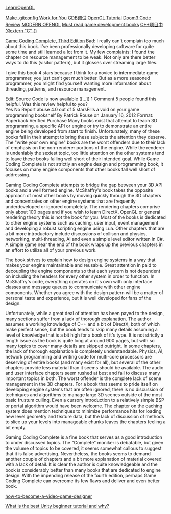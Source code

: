 ---
---

[LearnOpenGL](http://learnopengl.com/#!In-Practice/2D-Game/Rendering-Sprites)


[Make .gitconfig Work for You](http://michaelwales.com/articles/make-gitconfig-work-for-you/)
[GDB调试](http://www.brendangregg.com/blog/2016-08-09/gdb-example-ncurses.html)
[OpenGL Tutorial](https://www3.ntu.edu.sg/home/ehchua/programming/opengl/CG_Introduction.html)
[Doom3 Code Review](http://fabiensanglard.net/doom3/index.php)
[MODERN OPENGL](http://immersedcode.org/)
[Must read game development books](http://gamedev.stackexchange.com/questions/1265/must-read-game-development-books?newreg=72548486255a4be8bbc221a97891fd69)
[C++项目中的extern "C" {}](http://www.cnblogs.com/skynet/archive/2010/07/10/1774964.html)

[Game Coding Complete, Third Edition](http://www.amazon.com/dp/1584506806/?tag=stackoverfl08-20)
Bad:
I really can't complain too much about this book. I've been professionally developing software for quite some time and still learned a lot from it. My few complaints: I found the chapter on resource management to be weak. Not only are there better ways to do this (visitor pattern), but it glosses over streaming large files.

I give this book 4 stars because I think for a novice to intermediate game programmer, you just can't get much better. But as a more seasoned programmer, you might find yourself wanting more information about threading, patterns, and resource management.

Edit: Source Code is now available ([...])
1 Comment  5 people found this helpful. Was this review helpful to you?  
Yes
No
  Report abuse
4.0 out of 5 starsFills a void on your game programming bookshelf
By Patrick Rouse on January 16, 2012
Format: Paperback Verified Purchase
Many books exist that attempt to teach 3D programming, a specific API or engine or try to demonstrate an entire engine being developed from start to finish. Unfortunately, many of these books fail in their attempt to bring these subjects the attention they deserve. The "write your own engine" books are the worst offenders due to their lack of emphasis on the non-renderer portions of the engine. While the renderer is undeniably the sexiest topic, too little attention on the other systems tend to leave these books falling well short of their intended goal. While Game Coding Complete is not strictly an engine design and programming book, it focuses on many engine components that other books fall well short of addressing.

Gaming Coding Complete attempts to bridge the gap between your 3D API books and a well formed engine. McShaffry's book takes the opposite approach of most other books by moving quickly through the 3D chapters and concentrates on other engine systems that are frequently underdeveloped or ignored completely. The rendering chapters comprise only about 100 pages and if you wish to learn DirectX, OpenGL or general rendering theory this is not the book for you. Most of the books is dedicated to other engine systems such as caching, user input, event management and developing a robust scripting engine using Lua. Other chapters that are a bit more introductory include discussions of collison and physics, networking, multi-threading, AI and even a simple level editor written in C#. A simple game near the end of the book wraps up the previous chapters in an effort to utilize all of your previous work.

The book strives to explain how to design engine systems in a way that makes your engine maintainable and reusable. Great attention in paid to decoupling the engine components so that each system is not dependent on including the headers for every other system in order to function. In McShaffry's code, everything operates on it's own with only interface classes and message queues to communicate with other engine components. Whether you agree with the design pattern will be a matter of personal taste and experience, but it is well developed for fans of the design.

Unfortunately, while a great deal of attention has been payed to the design, many sections suffer from a lack of thorough explanation. The author assumes a working knowledge of C++ and a bit of DirectX, both of which make perfect sense, but the book tends to skip many details assuming a level of knowledge that is a bit high for a book of it's type. It is not strictly a length issue as the book is quite long at around 900 pages, but with so many topics to cover many details are skipped outright. In some chapters, the lack of thorough explanation is completely understandable. Physics, AI, network programming and writing code for multi-core processors are deserving of entire books (and many exist for all), but several of the other chapters provide less material than it seems should be available. The audio and user interface chapters seem rushed at best and fail to discuss many important topics in both. The worst offender is the complete lack of scene management in the 3D chapters. For a book that seems to pride itself on developing engine systems that are often ignored, there is no discussion of techniques and algorithms to manage large 3D scenes outside of the most basic frustum culling. Even a cursory introduction to a relatively simple BSP or portal algorithm would have been welcome. The chapter on the caching system does mention techniques to minimize performance hits for loading new level geometry and texture data, but the lack of discussion of methods to slice up your levels into manageable chunks leaves the chapters feeling a bit empty.

Gaming Coding Complete is a fine book that serves as a good introduction to under discussed topics. The "Complete" moniker is debatable, but given the volume of topics to be covered, it seems somewhat callous to suggest that it is false advertising. Nevertheless, the books seems to demand another couple of chapters and a bit more explanation of material covered with a lack of detail. It is clear the author is quite knowledgeable and the book is considerably better than many books that are dedicated to engine design. With the impending release of the fourth edition, perhaps Game Coding Complete can overcome its few flaws and deliver and even better book.

[how-to-become-a-video-game-designer](http://www.howtobecome.com/how-to-become-a-video-game-designer)

[What is the best Unity beginner tutorial and why?](https://www.quora.com/What-is-the-best-Unity-beginner-tutorial-and-why)

[](http://gamedevelopment.tutsplus.com/articles/40-fantastic-game-development-tutorials-from-across-the-web--gamedev-3384)